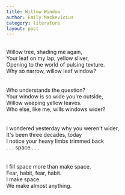 ```yaml
---
title: Willow Window
author: Emily Mackevicius
category: literature
layout: post
---
```

\
Willow tree, shading me again,  
Your leaf on my lap, yellow sliver,  
Opening to the world of pulsing texture.  
Why so narrow, willow leaf window?  
\
\
Who understands the question?  
Your window is so wide you're outside,  
Willow weeping yellow leaves.  
Who else, like me, wills windows wider?  
\
\
I wondered yesterday why you weren't wider,  
It's been three decades, today  
I notice your heavy limbs trimmed back  
. . . space . . .  
\
\
I fill space more than make space.  
Fear, habit, fear, habit.  
I make space.  
We make almost anything.  
